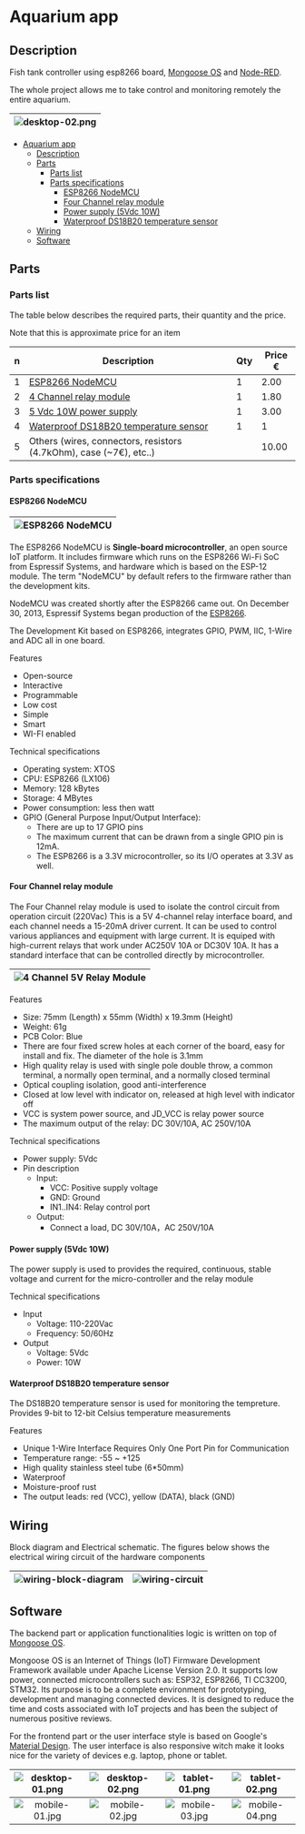 # Aquarium app

## Description

Fish tank controller using esp8266 board, [Mongoose OS](https://mongoose-os.com/) and [Node-RED](https://nodered.org/).

The whole project allows me to take control and monitoring remotely the entire aquarium.

| ![desktop-02.png](docs/ui/desktop-02.png) |
|:-----------------------------------------:|

- [Aquarium app](#aquarium-app)
  - [Description](#description)
  - [Parts](#parts)
    - [Parts list](#parts-list)
    - [Parts specifications](#parts-specifications)
      - [ESP8266 NodeMCU](#esp8266-nodemcu)
      - [Four Channel relay module](#four-channel-relay-module)
      - [Power supply (5Vdc 10W)](#power-supply-5vdc-10w)
      - [Waterproof DS18B20 temperature sensor](#waterproof-ds18b20-temperature-sensor)
  - [Wiring](#wiring)
  - [Software](#software)

## Parts

### Parts list

The table below describes the required parts, their quantity and the price.

Note that this is approximate price for an item

| n | Description  | Qty | Price €
| --- | --- | --- |--- |
| 1 | [ESP8266 NodeMCU](https://www.aliexpress.com/wholesale?catId=0&initiative_id=SB_20180902020830&SearchText=ESP8266+NodeMCU+V3+Lua) | 1 | 2.00 |
| 2 | [4 Channel relay module](https://www.aliexpress.com/item/TENSTAR-ROBOT-4-channel-relay-module-4-channel-relay-control-board-with-optocoupler-Relay-Output-4/32340914033.html?spm=a2g0s.9042311.0.0.27424c4dG4Srtl) | 1 | 1.80 |
| 3 | [5 Vdc 10W power supply](https://www.aliexpress.com/w/wholesale-5vdc-10w-power-supply.html?spm=2114.search0104.0.0.64f36277dlR7K4&site=glo&groupsort=1&SearchText=5vdc+10w+power+supply&SortType=price_asc&g=y&initiative_id=SC_20180902042248&needQuery=n) | 1 | 3.00 |
| 4 | [Waterproof DS18B20 temperature sensor](https://www.aliexpress.com/item/Direct-waterproof-DS18B20-digital-temperature-sensor-probe-a-large-number-of-original-spot/32675444739.html?spm=a2g0s.9042311.0.0.27424c4deelQyn) | 1 | 1 |
| 5 | Others (wires, connectors, resistors (4.7kOhm), case (~7€), etc..) |  | 10.00 |

### Parts specifications

#### ESP8266 NodeMCU

| ![ESP8266 NodeMCU](/docs/ESP8266-NodeMCU-board.jpg "ESP8266 NodeMCU") |
|:---------------------------------------------------------------------:|

The ESP8266 NodeMCU is **Single-board microcontroller**, an open source IoT platform. It includes firmware which runs on the ESP8266 Wi-Fi SoC from Espressif Systems, and hardware which is based on the ESP-12 module. The term "NodeMCU" by default refers to the firmware rather than the development kits.

NodeMCU was created shortly after the ESP8266 came out. On December 30, 2013, Espressif Systems began production of the [ESP8266](https://en.wikipedia.org/wiki/NodeMCU).

The Development Kit based on ESP8266, integrates GPIO, PWM, IIC, 1-Wire and ADC all in one board.

Features

- Open-source
- Interactive
- Programmable
- Low cost
- Simple
- Smart
- WI-FI enabled

Technical specifications

- Operating system: XTOS
- CPU: ESP8266 (LX106)
- Memory: 128 kBytes
- Storage: 4 MBytes
- Power consumption: less then watt
- GPIO (General Purpose Input/Output Interface):
  - There are up to 17 GPIO pins
  - The maximum current that can be drawn from a single GPIO pin is 12mA.
  - The ESP8266 is a 3.3V microcontroller, so its I/O operates at 3.3V as well.

#### Four Channel relay module

The Four Channel relay module is used to isolate the control circuit from operation circuit (220Vac)
This is a 5V 4-channel relay interface board, and each channel needs a 15-20mA driver current. It can be used to control various appliances and equipment with large current. It is equiped with high-current relays that work under AC250V 10A or DC30V 10A. It has a standard interface that can be controlled directly by microcontroller.

| ![4 Channel 5V Relay Module](/docs/relay-module-4channel-4vdc.jpg "4 Channel 5V Relay Module") |
|:---------------------------------------------------------------------:|

Features

- Size: 75mm (Length) x 55mm (Width) x 19.3mm (Height)
- Weight: 61g
- PCB Color: Blue
- There are four fixed screw holes at each corner of the board, easy for install and fix. The diameter of the hole is 3.1mm
- High quality relay is used with single pole double throw, a common terminal, a normally open terminal, and a normally closed terminal
- Optical coupling isolation, good anti-interference
- Closed at low level with indicator on, released at high level with indicator off
- VCC is system power source, and JD_VCC is relay power source
- The maximum output of the relay: DC 30V/10A, AC 250V/10A

Technical specifications

- Power supply: 5Vdc
- Pin description
  - Input:
    - VCC: Positive supply voltage
    - GND: Ground
    - IN1..IN4: Relay control port
  - Output:
    - Connect a load, DC 30V/10A，AC 250V/10A

#### Power supply (5Vdc 10W)

The power supply is used to provides the required, continuous, stable voltage and current for the micro-controller and the relay module

Technical specifications

- Input
  - Voltage: 110-220Vac
  - Frequency: 50/60Hz
- Output
  - Voltage: 5Vdc
  - Power: 10W

#### Waterproof DS18B20 temperature sensor

The DS18B20 temperature sensor is used for monitoring the tempreture. Provides 9-bit to 12-bit Celsius temperature measurements

Features

- Unique 1-Wire Interface Requires Only One Port Pin for Communication
- Temperature range: -55 ~ +125
- High quality stainless steel tube (6*50mm)
- Waterproof
- Moisture-proof rust
- The output leads: red (VCC), yellow (DATA), black (GND)

## Wiring

Block diagram and Electrical schematic.
The figures below shows the electrical wiring circuit of the hardware components

<!--
```mermaid
graph TB
    P[Power supply] -- 5 Vdc --- ESP[ESP8266 microcontroller]
    P[Power supply] -- 5Vdc --- RShield[Relay module]
    ESP[ESP8266 microcontroller] -- Controll Signal ---  RShield[Relay module]
    RShield[Relay module] -- on/off ---  outlet1[Outlet 1]
    RShield[Relay module] -- on/off ---  outlet2[Outlet 2]
    RShield[Relay module] -- on/off ---  outlet3[Outlet 3]
    RShield[Relay module] -- on/off ---  outlet4[Outlet 4]
```
-->

| ![wiring-block-diagram](/docs/hdw/wiring-block-diagram.PNG "block-diagram") | ![wiring-circuit](/docs/hdw/wiring-circuit-v2.PNG "wiring circuit") |
|:---------------------------------------------------------------------:|:---------------------------------------------------------------------:|

## Software

The backend part or application functionalities logic is written on top of [Mongoose OS](https://mongoose-os.com/).

Mongoose OS is an Internet of Things (IoT) Firmware Development Framework available under Apache License Version 2.0. It supports low power, connected microcontrollers such as: ESP32, ESP8266, TI CC3200, STM32. Its purpose is to be a complete environment for prototyping, development and managing connected devices. It is designed to reduce the time and costs associated with IoT projects and has been the subject of numerous positive reviews.

For the frontend part or the user interface style is based on Google's [Material Design](https://material.io/). The user interface is also responsive witch make it looks nice for the variety of devices e.g. laptop, phone or tablet.

| ![desktop-01.png](docs/ui/desktop-01.png) | ![desktop-02.png](docs/ui/desktop-02.png) | ![tablet-01.png](docs/ui/tablet-01.png) | ![tablet-02.png](docs/ui/tablet-02.png) |
|:---:|:---:|:---:|:---:|
| ![mobile-01.jpg](docs/ui/mobile-01.jpg) | ![mobile-02.jpg](docs/ui/mobile-02.jpg) | ![mobile-03.jpg](docs/ui/mobile-03.jpg) | ![mobile-04.png](docs/ui/mobile-04.png) |
